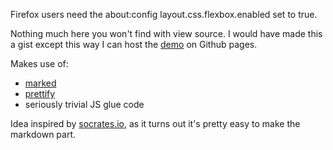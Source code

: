 Firefox users need the about:config layout.css.flexbox.enabled set to true.

Nothing much here you won't find with view source. I would have made this a
gist except this way I can host the [demo][1] on Github pages.

Makes use of:

* [marked][2]
* [prettify][3]
* seriously trivial JS glue code

Idea inspired by [socrates.io][4], as it turns out it's pretty easy to make the
markdown part.

[1]: http://www.thepicard.org/realtime-markdown/
[2]: https://github.com/chjj/marked
[3]: https://code.google.com/p/google-code-prettify/
[4]: http://socrates.io/
